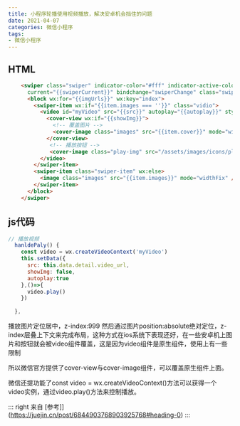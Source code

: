 ```yaml
---
title: 小程序轮播使用视频播放，解决安卓机会挡住的问题
date: 2021-04-07
categories: 微信小程序
tags:
- 微信小程序
---
```


## HTML

```html
    <swiper class="swiper" indicator-color="#fff" indicator-active-color="#FFBB16" indicator-dots circular
      current="{{swiperCurrent}}" bindchange="swiperChange" class="swiper">
      <block wx:for="{{imgUrls}}" wx:key="index">
        <swiper-item wx:if="{{item.images === ''}}" class="vidio">
          <video id="myVideo" src="{{src}}" autoplay="{{autoplay}}" style="width:100%;height:100%">
            <cover-view wx:if="{{showImg}}">
              <!-- 覆盖图片 -->
              <cover-image class="images" src="{{item.cover}}" mode="widthFix" style="width:100%;"></cover-image>
            </cover-view>
             <!-- 播放按钮 -->
             <cover-image class="play-img" src="/assets/images/icons/play.png" mode="widthFix" style="display:{{!showImg?'none':'block'}}" bindtap="hanldePaly"></cover-image>
          </video>
        </swiper-item>
        <swiper-item class="swiper-item" wx:else>
          <image class="images" src="{{item.images}}" mode="widthFix" />
        </swiper-item>
      </block>
    </swiper>
```
## js代码
```js
// 播放视频
  hanldePaly() {
    const video = wx.createVideoContext('myVideo')
    this.setData({
      src: this.data.detail.video_url,
      showImg: false,
      autoplay:true
    },()=>{
      video.play()
    })
    
  },
```
播放图片定位居中，z-index:999
然后通过图片position:absolute绝对定位，z-index层叠上下文来完成布局，这种方式在ios系统下表现还好，在一些安卓机上图片和按钮就会被video组件覆盖，这是因为video组件是原生组件，使用上有一些限制

所以微信官方提供了cover-view与cover-image组件，可以覆盖原生组件上面。

微信还提功能了const video = wx.createVideoContext()方法可以获得一个video实例，通过video.play()方法来控制播放。

::: right
来自 [参考]](https://juejin.cn/post/6844903768903925768#heading-0)
:::